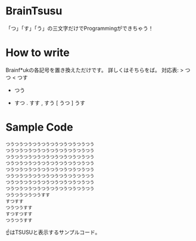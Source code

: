 # BrainTsusu
「つ」「す」「う」の三文字だけでProgrammingができちゃう！
# How to write
Brainf\*ukの各記号を置き換えただけです。
詳しくはそちらをば。
対応表:
\> つつ
\< つす
+ つう
- すつ
. すす
, すう
\[ うつ
\] うす
# Sample Code
```
つうつうつうつうつうつうつうつうつうつう
つうつうつうつうつうつうつうつうつうつう
つうつうつうつうつうつうつうつうつうつう
つうつうつうつうつうつうつうつうつうつう
つうつうつうつうつうつうつうつうつうつう
つうつうつうつうつうつうつうつうつうつう
つうつうつうつうつうつうつうつうつうつう
つうつうつうつうつうつうつうつうつうつう
つうつうつうつうすす
すつすす
つうつうすす
すつすつすす
つうつうすす
```
☝はTSUSUと表示するサンプルコード。
